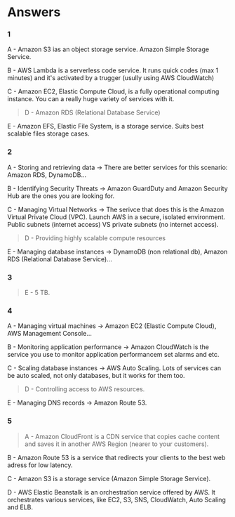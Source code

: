 # Answers

### 1

A - Amazon S3 ias an object storage service. Amazon Simple Storage Service.

B - AWS Lambda is a serverless code service. It runs quick codes (max 1 minutes) and it's activated by a trugger (usully using AWS CloudWatch)

C - Amazon EC2, Elastic Compute Cloud, is a fully operational computing instance. You can a really huge variety of services with it.

> D - Amazon RDS (Relational Database Service)

E - Amazon EFS, Elastic File System, is a storage service. Suits best scalable files storage cases.

### 2

A - Storing and retrieving data -> There are better services for this scenario: Amazon RDS, DynamoDB...

B - Identifying Security Threats -> Amazon GuardDuty and Amazon Security Hub are the ones you are looking for.

C - Managing Virtual Networks -> The serivce that does this is the Amazon Virtual Private Cloud (VPC). Launch AWS in a secure, isolated environment. Public subnets (internet access) VS private subnets (no internet access).

> D - Providing highly scalable compute resources

E - Managing database instances -> DynamoDB (non relational db), Amazon RDS (Relational Database Service)...

### 3

> E - 5 TB.

### 4

A - Managing virtual machines -> Amazon EC2 (Elastic Compute Cloud), AWS Management Console...

B - Monitoring application performance -> Amazon CloudWatch is the service you use to monitor application performancem set alarms and etc.

C - Scaling database instances -> AWS Auto Scaling. Lots of services can be auto scaled, not only databases, but it works for them too.

> D - Controlling access to AWS resources.

E - Managing DNS records -> Amazon Route 53.

### 5

> A - Amazon CloudFront is a CDN service that copies cache content and saves it in another AWS Region (nearer to your customers).

B - Amazon Route 53 is a service that redirects your clients to the best web adress for low latency.

C - Amazon S3 is a storage service (Amazon Simple Storage Service).

D - AWS Elastic Beanstalk is an orchestration service offered by AWS. It orchestrates various services, like EC2, S3, SNS, CloudWatch, Auto Scaling and ELB.

